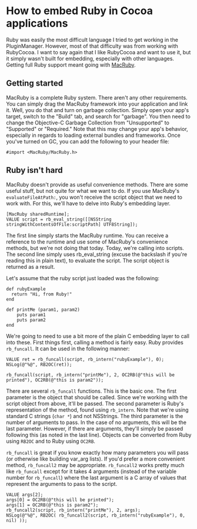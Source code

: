 # How to embed Ruby in Cocoa applications

Ruby was easily the most difficult language I tried to get working in the PluginManager.  However, most of that difficulty was from working with RubyCocoa.  I want to say again that I like RubyCocoa and want to use it, but it simply wasn't built for embedding, especially with other languages.  Getting full Ruby support meant going with [MacRuby](http://macruby.org).

## Getting started

MacRuby is a complete Ruby system.  There aren't any other requirements.  You can simply drag the MacRuby framework into your application and link it.  Well, you do that and turn on garbage collection.  Simply open your app's target, switch to the "Build" tab, and search for "garbage".  You then need to change the Objective-C Garbage Collection from "Unsupported" to "Supported" or "Required."  Note that this may change your app's behavior, especially in regards to loading external bundles and frameworks.  Once you've turned on GC, you can add the following to your header file:

	#import <MacRuby/MacRuby.h>

## Ruby isn't hard

MacRuby doesn't provide as useful convenience methods.  There are some useful stuff, but not quite for what we want to do.  If you use MacRuby's `evaluateFileAtPath:`, you won't receive the script object that we need to work with.  For this, we'll have to delve into Ruby's embedding layer.

	[MacRuby sharedRuntime];
	VALUE script = rb_eval_string([[NSString stringWithContentsOfFile:scriptPath] UTF8String]);

The first line simply starts the MacRuby runtime.  You can receive a reference to the runtime and use some of MacRuby's convenience methods, but we're not doing that today.  Today, we're calling into scripts.  The second line simply uses rb\_eval_string (excuse the backslash if you're reading this in plain text), to evaluate the script.  The script object is returned as a result.

Let's assume that the ruby script just loaded was the following:

	def rubyExample
	  return "Hi, from Ruby!"
	end
	
	def printMe (param1, param2)
		puts param1
		puts param2
	end

We're going to need to use a bit more of the plain C embedding layer to call into these.  First things first, calling a method is fairly easy.  Ruby provides `rb_funcall`.  It can be used in the following manner:

	VALUE ret = rb_funcall(script, rb_intern("rubyExample"), 0);
	NSLog(@"%@", RB2OC(ret));
	
	rb_funcall(script, rb_intern("printMe"), 2, OC2RB(@"this will be printed"), OC2RB(@"this is param2"));

There are several `rb_funcall` functions.  This is the basic one.  The first parameter is the object that should be called.  Since we're working with the script object from above, it'll be passed.  The second parameter is Ruby's representation of the method, found using `rb_intern`.  Note that we're using standard C strings (`char *`) and not NSStrings.  The third parameter is the number of arguments to pass.  In the case of no arguments, this will be the last parameter.  However, if there are arguments, they'll simply be passed following this (as noted in the last line).  Objects can be converted from Ruby using `RB2OC` and to Ruby using `OC2RB`.

`rb_funcall` is great if you know exactly how many parameters you will pass (or otherwise like building var_arg lists).  If you'd prefer a more convenient method, `rb_funcall2` may be appropriate.  `rb_funcall2` works pretty much like `rb_funcall` except for it takes 4 arguments (instead of the variable number for `rb_funcall`) where the last argument is a C array of values that represent the arguments to pass to the script.

	VALUE args[2];
	args[0] = OC2RB(@"this will be printed");
	args[1] = OC2RB(@"this is param2");
	rb_funcall2(script, rb_intern("printMe"), 2, args);
	NSLog(@"%@", RB2OC( rb_funcall2(script, rb_intern("rubyExample"), 0, nil) ));

